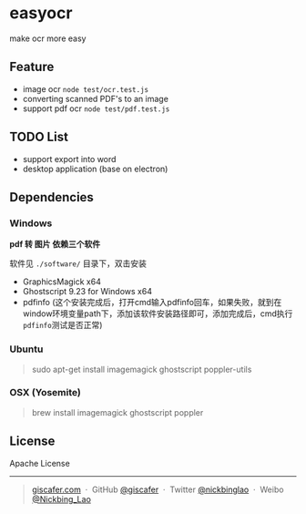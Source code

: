 # easyocr
make ocr more easy


## Feature 

- image ocr `node test/ocr.test.js`
- converting scanned PDF's to an image
- support pdf ocr   `node test/pdf.test.js`

## TODO List

- support export into word
- desktop application (base on electron)


## Dependencies


### Windows

**pdf 转 图片 依赖三个软件**

软件见 `./software/` 目录下，双击安装

- GraphicsMagick  x64
- Ghostscript 9.23 for Windows x64
- pdfinfo (这个安装完成后，打开cmd输入pdfinfo回车，如果失败，就到在window环境变量path下，添加该软件安装路径即可，添加完成后，cmd执行`pdfinfo`测试是否正常)

### Ubuntu

> sudo apt-get install imagemagick ghostscript poppler-utils


### OSX (Yosemite)

> brew install imagemagick ghostscript poppler



## License

Apache License

---

> [giscafer.com](http://giscafer.com) &nbsp;&middot;&nbsp;
> GitHub [@giscafer](https://github.com/giscafer) &nbsp;&middot;&nbsp;
> Twitter [@nickbinglao](https://twitter.com/nickbinglao) &nbsp;&middot;&nbsp;
> Weibo [@Nickbing_Lao](https://weibo.com/laohoubin)


